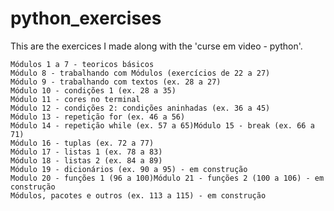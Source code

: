 # python_exercises
This are the exercices I made along with the 'curse em video - python'.

    Módulos 1 a 7 - teoricos básicos
    Módulo 8 - trabalhando com Módulos (exercícios de 22 a 27)
    Módulo 9 - trabalhando com textos (ex. 28 a 27)
    Módulo 10 - condições 1 (ex. 28 a 35) 
    Módulo 11 - cores no terminal
    Módulo 12 - condições 2: condições aninhadas (ex. 36 a 45)
    Módulo 13 - repetição for (ex. 46 a 56)
    Módulo 14 - repetição while (ex. 57 a 65)Módulo 15 - break (ex. 66 a 71)
    Módulo 16 - tuplas (ex. 72 a 77)
    Módulo 17 - listas 1 (ex. 78 a 83)
    Módulo 18 - listas 2 (ex. 84 a 89)
    Módulo 19 - dicionários (ex. 90 a 95) - em construção
    Modulo 20 - funções 1 (96 a 100)Módulo 21 - funções 2 (100 a 106) - em construção
    Módulos, pacotes e outros (ex. 113 a 115) - em construção
